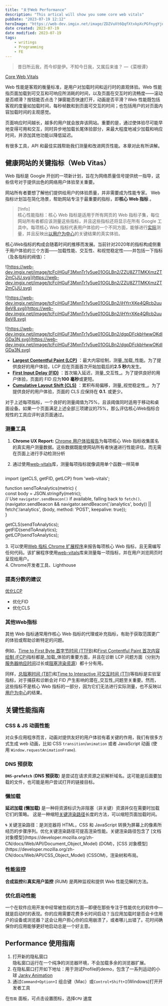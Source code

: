 ```yaml
---
title: "关于Web Performance"
description: "This artical will show you some core web vitals"
pubDate: "2023-07-19 12:12"
heroImage: "https://web-dev.imgix.net/image/ZDZVuXt6QqfXtxkpXcPGfnygYjd2/m80oUd2zASInyKJJ7QNc.png?auto=format&w=1600"
date created: 2023-07-19
date modified: 2023-07-19
tags: 
    - writings
    - Programming
    - FE
---
```


>昔日所云我，而今却是伊。不知今日我，又属后来谁？  —《菜根谭》

[Core Web Vitals](https://web.dev/learn-core-web-vitals/)

Web 性能是客观的衡量标准，是用户对加载时间和运行时的直观体验。Web 性能指页面加载到可交互和可响应所消耗的时间，以及页面在交互时的流畅度——滚动是否顺滑？按钮能否点击？弹窗能否快速打开，动画是否平滑？Web 性能既包括客观的度量如加载时间，每秒帧数和到页面可交互的时间；也包括用户的对页面内容加载时间的主观感觉。

页面响应时间越长，越多的用户就会放弃该网站。重要的是，通过使体验尽可能早地变得可用和交互，同时异步地加载长尾体验部分，来最大程度地减少加载和响应时间，并添加其他功能以降低延迟。

有很多工具，API 和最佳实践帮助我们测量和改进网页性能。本章对此有所讲解。

## 健康网站的关键指标（Web Vitas）

Web 指标是 Google 开创的一项新计划，旨在为网络质量信号提供统一指导，这些信号对于提供出色的网络用户体验至关重要。

网站所有者要想了解他们提供给用户的体验质量，并非需要成为性能专家。 Web 指标计划旨在简化场景，帮助网站专注于最重要的指标，即**核心 Web 指标** 。

>[!info]  
>核心性能指标：核心 Web 指标是适用于所有网页的 Web 指标子集，每位网站所有者都应该测量这些指标，并且这些指标还将显示在所有 Google 工具中。每项核心 Web 指标代表用户体验的一个不同方面，能够进行[实际](https://web.dev/user-centric-performance-metrics/#how-metrics-are-measured)测量，并且反映出[以用户为中心](https://web.dev/user-centric-performance-metrics/#how-metrics-are-measured)的关键结果的真实体验。

核心Web指标的构成会随着时间的推移而发展。当前针对2020年的指标构成侧重于用户体验的三个方面——加载性能、交互性、和视觉稳定性——并包括一下指标（及各指标的阀值）：

![https://web-dev.imgix.net/image/tcFciHGuF3MxnTr1y5ue01OGLBn2/ZZU8Z7TMKXmzZT2mCjJU.svg](https://web-dev.imgix.net/image/tcFciHGuF3MxnTr1y5ue01OGLBn2/ZZU8Z7TMKXmzZT2mCjJU.svg)

![https://web-dev.imgix.net/image/tcFciHGuF3MxnTr1y5ue01OGLBn2/iHYrrXKe4QRcb2uu8eV8.svg](https://web-dev.imgix.net/image/tcFciHGuF3MxnTr1y5ue01OGLBn2/iHYrrXKe4QRcb2uu8eV8.svg)

![https://web-dev.imgix.net/image/tcFciHGuF3MxnTr1y5ue01OGLBn2/dgpDFckbHwwOKdIGDa3N.svg](https://web-dev.imgix.net/image/tcFciHGuF3MxnTr1y5ue01OGLBn2/dgpDFckbHwwOKdIGDa3N.svg)

- **[Largest Contentful Paint (LCP)](https://web.dev/lcp/)** ：最大内容绘制，测量_加载_性能。为了提供良好的用户体验，LCP 应在页面首次开始加载后的**2.5 秒**内发生。
- **[First Input Delay (FID)](https://web.dev/fid/)** ：首次输入延迟，测量_交互性_。为了提供良好的用户体验，页面的 FID 应为**100 毫秒**或更短。
- **[Cumulative Layout Shift (CLS)](https://web.dev/cls/)** ：累积布局偏移，测量_视觉稳定性_。为了提供良好的用户体验，页面的 CLS 应保持在 **0.1.** 或更少。

对于上述每项指标，一个良好的测量阈值为75%，且该阈值同时适用于移动和桌面设备。如果一个页面满足上述全部三项建议的75%，那么评估核心Web指标合规性的工具应评判该页面通过。

### 测量工具

1. **Chrome UX Report:** [Chrome 用户体验报告](https://developer.chrome.com/docs/crux/)为每项核心 Web 指标收集匿名的真实用户测量数据。这些数据既能使网站所有者快速进行性能评估，而无需在页面上进行手动检测分析
2. 通过使用[web-vitals](https://github.com/GoogleChrome/web-vitals)库，测量每项指标就像调用单个函数一样简单

    ```jsx

import {getCLS, getFID, getLCP} from 'web-vitals';

function sendToAnalytics(metric) {  
  const body = JSON.stringify(metric);  
  // Use `navigator.sendBeacon()` if available, falling back to `fetch()`.  
  (navigator.sendBeacon && navigator.sendBeacon('/analytics', body)) ||  
      fetch('/analytics', {body, method: 'POST', keepalive: true});  
}

getCLS(sendToAnalytics);  
getFID(sendToAnalytics);  
getLCP(sendToAnalytics);  
    ```  
3. 可以使用[Web 指标 Chrome 扩展程序](https://github.com/GoogleChrome/web-vitals-extension)来报告每项核心 Web 指标，且无需编写任何代码。该扩展程序使用[web-vitals](https://github.com/GoogleChrome/web-vitals)库来测量每一项指标，并在用户浏览网页时呈现给用户。  
4. Chrome开发者工具、Lighthouse

### 提高分数的建议

[优化LCP](https://www.notion.so/LCP-1a764bffa6e54c9a99d7a6a4a2a71be0?pvs=21)

- 优化FID
- 优化CLS

### 其他Web指标

其他 Web 指标通常用作核心 Web 指标的代理或补充指标，有助于获取范围更广的体验或帮助诊断特定的问题。

例如，[Time to First Byte 首字节时间 (TTFB)](https://web.dev/ttfb/)和[First Contentful Paint 首次内容绘制 (FCP)](https://web.dev/fcp/)指标都是_加载_体验的重要方面，并且在诊断 LCP 问题方面（分别为[服务器响应时间](https://web.dev/overloaded-server/)过长或[阻塞渲染资源](https://web.dev/render-blocking-resources/)）都十分有用。

同样，[总阻塞时间 (TBT)](https://web.dev/tbt/)和[Time to Interactive 可交互时间 (TTI)](https://web.dev/tti/)等指标是实验室指标，对于捕获和诊断会对 FID 产生影响的潜在_交互性_问题至关重要。然而，这些指标不是核心 Web 指标的一部分，因为它们无法进行实际测量，也不反映以[用户为中心](https://web.dev/user-centric-performance-metrics/#how-metrics-are-measured)的结果。

## 关键性能指南

### CSS & JS 动画性能

对众多应用程序而言，动画对提供友好的用户体验有着关键的作用，我们有很多方式生成 web 动画，比如 CSS `transition`/`animation` 或者 JavaScript 动画 (使用 `Window.requestAnimationFrame`).

### DNS 预获取

**`DNS-prefetch`** (**DNS 预获取**) 是尝试在请求资源之前解析域名。这可能是后面要加载的文件，也可能是用户尝试打开的链接目标。

### 懒加载

**延迟加载 (懒加载)** 是一种将资源标识为非阻塞（非关键）资源并仅在需要时加载它们的策略。 这是一种缩短[关键渲染路径](https://developer.mozilla.org/zh-CN/docs/Web/Performance/Critical_rendering_path)长度的方法，可以缩短页面加载时间。

<aside> 🌀 关键渲染路径：是浏览器将 HTML，CSS 和 JavaScript 转换为屏幕上的像素所经历的步骤序列。优化关键渲染路径可提高渲染性能。关键渲染路径包含了 [文档对象模型](https://developer.mozilla.org/zh-CN/docs/Web/API/Document_Object_Model) (DOM)，[CSS 对象模型](https://developer.mozilla.org/zh-CN/docs/Web/API/CSS_Object_Model) (CSSOM)，渲染树和布局。

</aside>

### 性能监控

**合成监控**和**真实用户监控** (RUM) 是两种监视和提供 Web 性能见解的方法。

### 优化启动性能

一个在软件应用开发中经常被忽视的方面—即便在那些专注于性能优化的软件中—就是启动时的表现。你的应用需要花费多长时间启动？当应用加载时是否会卡住用户的设备或浏览器？这会让用户担心你的应用崩溃了，或者哪儿出错了。花时间确保你的应用能够更好地启动总是一个好主意。

## Performance 使用指南

1. 打开新的隐私窗口  
    隐私窗口运行在一个纯净的浏览器环境，不会加载多余的浏览器扩展。
2. 在隐私窗口打开如下地址：用于测试Profile的demo，包含了一系列运动的小球
    [Janky Animation](https://googlechrome.github.io/devtools-samples/jank/)
3. 通过`Command+Option+I` 组合键（Mac）或`Control+Shift+I`(Windows)打开开发者工具

在`性能` 面板，可点击设置图标，选择`CPU` 速度


